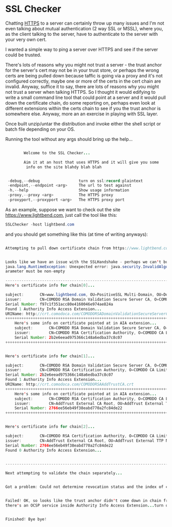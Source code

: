 # SSL Checker

Chatting [HTTPS](SSLChecker) to a server can certainly throw up many issues and I'm not even talking about
mutual authentication (2 way SSL or MSSL), where you, as the client talking to the server, have to authenticate
to the server with your very own cert.  

I wanted a simple way to ping a server over HTTPS and see if the server could be trusted.


There's lots of reasons why you might not trust a server - the trust anchor for the server's cert may not be in your
trust store, or perhaps the wrong certs are being pulled down because taffic is going via a proxy and it's not configured
correctly, maybe one or more of the certs in the cert chain are invalid.
Anyway, suffice it to say, there are lots of reasons why you might not trust a server when talking HTTPS.
So I thought it would edifying to write a small command line tool that could point at a server and it would pull down the
certificate chain, do some reporting on, perhaps even look at different extensions within the certs chain to see if you
the trust anchor is somewhere else. Anyway, more an an exercise in playing with SSL layer.


Once built unzip/untar the distribution and invoke either the shell script or batch file depending on your OS.

Running the tool without any args should bring up the help...

```java

        Welcome to the SSL Checker...

        Aim it at an host that uses HTTPS and it will give you some
         info on the site blahdy blah blah


 -debug,--debug                 turn on ssl:record:plaintext
 -endpoint,--endpoint <arg>     The url to test against
 -h,--help                      Show usage information
 -proxy,--proxy <arg>           The HTTPS proxy
 -proxyport,--proxyport <arg>   The HTTPS proxy port
```

As an example, suppose we want to check out the site https://www.lightbend.com, just call the tool like this:
```java
SSLChecker -host lightbend.com
```
and you should get something like this (at time of writing anyways):

```java

Attempting to pull down certificate chain from https://www.lightbend.com


Looks like we have an issue with the SSLHandshake - perhaps we can't build path:javax.net.ssl.SSLException:
java.lang.RuntimeException: Unexpected error: java.security.InvalidAlgorithmParameterException: the trustAnchors
arameter must be non-empty

------------------------------------------------------------------------------------------------------------------------
Here's certificate info for chain[0]...

subject:       CN=www.lightbend.com, OU=PositiveSSL Multi-Domain, OU=Domain Control Validated
issuer:        CN=COMODO RSA Domain Validation Secure Server CA, O=COMODO CA Limited, L=Salford, ST=Greater Manchester, C=GB
Serial Number: f97c1f351acc80e4160046e974ae824a
Found 1 Authority Info Access Extension...
URIName: http://crt.comodoca.com/COMODORSADomainValidationSecureServerCA.crt
++++++++++++++++++++++++++++++++++++++++++++++++++++++++++++++++++++++++++++++++++++++++++++++++++++++++++++++++++++++++
	Here's some info on certificate pointed at in AIA extension...
	subject:       CN=COMODO RSA Domain Validation Secure Server CA, O=COMODO CA Limited, L=Salford, ST=Greater Manchester, C=GB
	issuer:        CN=COMODO RSA Certification Authority, O=COMODO CA Limited, L=Salford, ST=Greater Manchester, C=GB
	Serial Number: 2b2e6eead975366c148a6edba37c8c07
++++++++++++++++++++++++++++++++++++++++++++++++++++++++++++++++++++++++++++++++++++++++++++++++++++++++++++++++++++++++


Here's certificate info for chain[1]...

subject:       CN=COMODO RSA Domain Validation Secure Server CA, O=COMODO CA Limited, L=Salford, ST=Greater Manchester, C=GB
issuer:        CN=COMODO RSA Certification Authority, O=COMODO CA Limited, L=Salford, ST=Greater Manchester, C=GB
Serial Number: 2b2e6eead975366c148a6edba37c8c07
Found 1 Authority Info Access Extension...
URIName: http://crt.comodoca.com/COMODORSAAddTrustCA.crt
++++++++++++++++++++++++++++++++++++++++++++++++++++++++++++++++++++++++++++++++++++++++++++++++++++++++++++++++++++++++
	Here's some info on certificate pointed at in AIA extension...
	subject:       CN=COMODO RSA Certification Authority, O=COMODO CA Limited, L=Salford, ST=Greater Manchester, C=GB
	issuer:        CN=AddTrust External CA Root, OU=AddTrust External TTP Network, O=AddTrust AB, C=SE
	Serial Number: 2766ee56eb49f38eabd770a2fc84de22
++++++++++++++++++++++++++++++++++++++++++++++++++++++++++++++++++++++++++++++++++++++++++++++++++++++++++++++++++++++++


Here's certificate info for chain[2]...

subject:       CN=COMODO RSA Certification Authority, O=COMODO CA Limited, L=Salford, ST=Greater Manchester, C=GB
issuer:        CN=AddTrust External CA Root, OU=AddTrust External TTP Network, O=AddTrust AB, C=SE
Serial Number: 2766ee56eb49f38eabd770a2fc84de22
Found 0 Authority Info Access Extension...


------------------------------------------------------------------------------------------------------------------------

Next attempting to validate the chain separately...


Got a problem: Could not determine revocation status and the index of certificate that caused exception: 1


Failed! OK, so looks like the trust anchor didn't come down in chain from server. Lets see more info from cert chain - perhaps
there's an OCSP service inside Authority Info Access Extension...turn on the -ocsp flag to check against OCSP


Finished! Bye bye!
```


